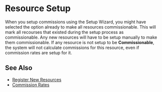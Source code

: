 # Resource Setup

When you setup commissions using the Setup Wizard, you might have selected the option already to make all resources commissionable. This will mark all recourses that existed during the setup process as commissionable. Any new resources will have to be setup manually to make them commissionable. If any resource is not setup to be **Commissionable**, the system will not calculate commissions for this resource, even if commission rates are setup for it.

## See Also

- [Register New Resources](https://docs.microsoft.com/en-us/dynamics365/business-central/projects-how-setup-resources)
- [Commission Rates](commission-rate-setup.md)
